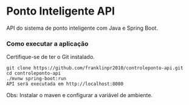 # Ponto Inteligente API
API do sistema de ponto inteligente com Java e Spring Boot.
### Como executar a aplicação
Certifique-se de ter o Git instalado.
```
git clone https://github.com/franklinpr2010/controleponto-api.git
cd controleponto-api
./mvnw spring-boot:run
API será executada em http://localhost:8080
```


Obs: Instalar o maven e configurar a variável de ambiente.
